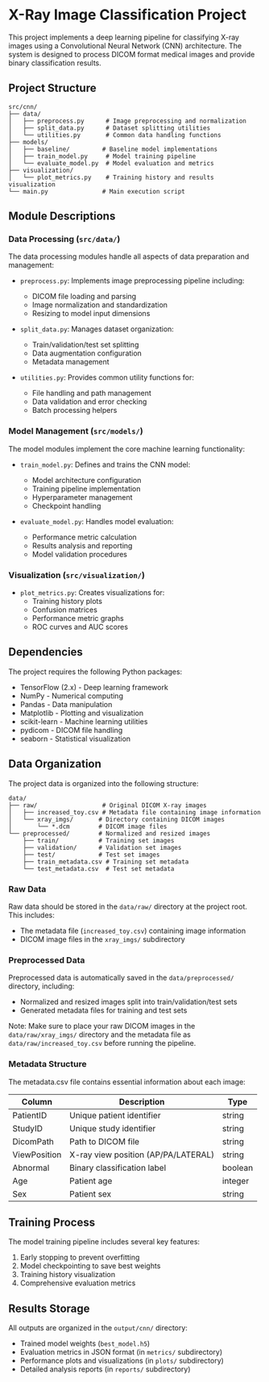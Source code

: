 # X-Ray Image Classification Project

This project implements a deep learning pipeline for classifying X-ray images using a Convolutional Neural Network (CNN) architecture. The system is designed to process DICOM format medical images and provide binary classification results.

## Project Structure

```
src/cnn/
├── data/
│   ├── preprocess.py      # Image preprocessing and normalization
│   ├── split_data.py      # Dataset splitting utilities
│   └── utilities.py       # Common data handling functions
├── models/
│   ├── baseline/         # Baseline model implementations
│   ├── train_model.py     # Model training pipeline
│   └── evaluate_model.py  # Model evaluation and metrics
├── visualization/
│   └── plot_metrics.py    # Training history and results visualization
└── main.py               # Main execution script
```

## Module Descriptions

### Data Processing (`src/data/`)

The data processing modules handle all aspects of data preparation and management:

- `preprocess.py`: Implements image preprocessing pipeline including:
  - DICOM file loading and parsing
  - Image normalization and standardization
  - Resizing to model input dimensions
  
- `split_data.py`: Manages dataset organization:
  - Train/validation/test set splitting
  - Data augmentation configuration
  - Metadata management

- `utilities.py`: Provides common utility functions for:
  - File handling and path management
  - Data validation and error checking
  - Batch processing helpers

### Model Management (`src/models/`)

The model modules implement the core machine learning functionality:

- `train_model.py`: Defines and trains the CNN model:
  - Model architecture configuration
  - Training pipeline implementation
  - Hyperparameter management
  - Checkpoint handling

- `evaluate_model.py`: Handles model evaluation:
  - Performance metric calculation
  - Results analysis and reporting
  - Model validation procedures

### Visualization (`src/visualization/`)

- `plot_metrics.py`: Creates visualizations for:
  - Training history plots
  - Confusion matrices
  - Performance metric graphs
  - ROC curves and AUC scores

## Dependencies

The project requires the following Python packages:

- TensorFlow (2.x) - Deep learning framework
- NumPy - Numerical computing
- Pandas - Data manipulation
- Matplotlib - Plotting and visualization
- scikit-learn - Machine learning utilities
- pydicom - DICOM file handling
- seaborn - Statistical visualization

## Data Organization

The project data is organized into the following structure:

```
data/
├── raw/                  # Original DICOM X-ray images
│   ├── increased_toy.csv # Metadata file containing image information
│   └── xray_imgs/       # Directory containing DICOM images
│       └── *.dcm        # DICOM image files
└── preprocessed/        # Normalized and resized images
    ├── train/           # Training set images
    ├── validation/      # Validation set images
    ├── test/            # Test set images
    ├── train_metadata.csv # Training set metadata
    └── test_metadata.csv  # Test set metadata
```

### Raw Data

Raw data should be stored in the `data/raw/` directory at the project root. This includes:
- The metadata file (`increased_toy.csv`) containing image information
- DICOM image files in the `xray_imgs/` subdirectory

### Preprocessed Data

Preprocessed data is automatically saved in the `data/preprocessed/` directory, including:
- Normalized and resized images split into train/validation/test sets
- Generated metadata files for training and test sets

Note: Make sure to place your raw DICOM images in the `data/raw/xray_imgs/` directory and the metadata file as `data/raw/increased_toy.csv` before running the pipeline.

### Metadata Structure

The metadata.csv file contains essential information about each image:

| Column        | Description                           | Type    |
|---------------|---------------------------------------|----------|
| PatientID     | Unique patient identifier             | string  |
| StudyID       | Unique study identifier               | string  |
| DicomPath     | Path to DICOM file                    | string  |
| ViewPosition  | X-ray view position (AP/PA/LATERAL)   | string  |
| Abnormal      | Binary classification label           | boolean |
| Age           | Patient age                           | integer |
| Sex           | Patient sex                           | string  |


## Training Process

The model training pipeline includes several key features:

1. Early stopping to prevent overfitting
2. Model checkpointing to save best weights
3. Training history visualization
4. Comprehensive evaluation metrics

## Results Storage

All outputs are organized in the `output/cnn/` directory:

- Trained model weights (`best_model.h5`)
- Evaluation metrics in JSON format (in `metrics/` subdirectory)
- Performance plots and visualizations (in `plots/` subdirectory)
- Detailed analysis reports (in `reports/` subdirectory)